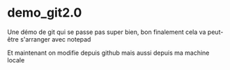 ﻿# demo_git2.0
Une démo de git qui se passe pas super bien, bon finalement cela va peut-être s'arranger avec notepad


Et maintenant on modifie depuis github
mais aussi depuis ma machine locale
